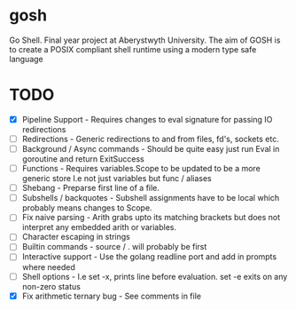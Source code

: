 # gosh
Go Shell. Final year project at Aberystwyth University.
The aim of GOSH is to create a POSIX compliant shell runtime using a modern type safe language


# TODO
- [x] Pipeline Support - Requires changes to eval signature for passing IO redirections
- [ ] Redirections - Generic redirections to and from files, fd's, sockets etc.
- [ ] Background / Async commands - Should be quite easy just run Eval in goroutine and return ExitSuccess
- [ ] Functions - Requires variables.Scope to be updated to be a more generic store I.e not just variables but func / aliases
- [ ] Shebang - Preparse first line of a file.
- [ ] Subshells / backquotes - Subshell assignments have to be local which probably means changes to Scope.
- [ ] Fix naive parsing - Arith grabs upto its matching brackets but does not interpret any embedded arith or variables.
- [ ] Character escaping in strings
- [ ] Builtin commands - source / . will probably be first
- [ ] Interactive support - Use the golang readline port and add in prompts where needed
- [ ] Shell options - I.e set -x, prints line before evaluation. set -e exits on any non-zero status
- [x] Fix arithmetic ternary bug - See comments in file
